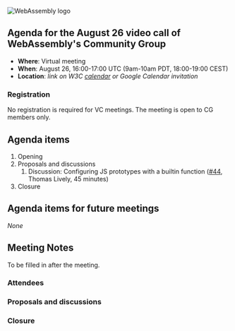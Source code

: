 ![WebAssembly logo](/images/WebAssembly.png)

## Agenda for the August 26 video call of WebAssembly's Community Group

- **Where**: Virtual meeting
- **When**: August 26, 16:00-17:00 UTC (9am-10am PDT, 18:00-19:00 CEST)
- **Location**: *link on W3C [calendar](https://www.w3.org/groups/cg/webassembly/calendar/) or Google Calendar invitation*

### Registration

No registration is required for VC meetings. The meeting is open to CG members only.

## Agenda items

1. Opening
1. Proposals and discussions
    1. Discussion: Configuring JS prototypes with a builtin function ([#44](https://github.com/WebAssembly/custom-descriptors/pull/44), Thomas Lively, 45 minutes)
1. Closure

## Agenda items for future meetings

*None*

## Meeting Notes

To be filled in after the meeting.

### Attendees

### Proposals and discussions

### Closure
